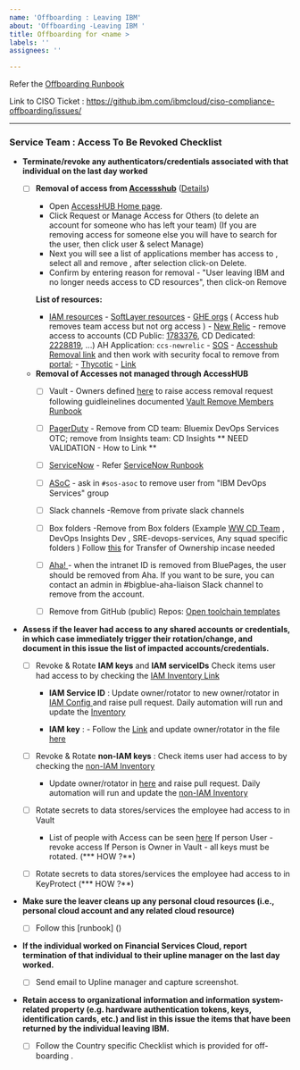 ```yaml
---
name: 'Offboarding : Leaving IBM'
about: 'Offboarding -Leaving IBM '
title: Offboarding for <name >
labels: ''
assignees: ''

---
```


Refer the [Offboarding Runbook](https://github.ibm.com/org-ids/compliance/blob/smith-runbook-updates/runbooks/access-control/Offboarding.md)

Link to CISO Ticket :  https://github.ibm.com/ibmcloud/ciso-compliance-offboarding/issues/<issuenumber>

-----

 ###  Service Team : Access To Be Revoked Checklist 
  
- **Terminate/revoke any authenticators/credentials associated with that individual on the last day worked**

  -   [ ] **Removal of access from [Accessshub](https://ibm.idaccesshub.com/ECMv6/request/requestHome)** ([Details](https://github.ibm.com/org-ids/otc-developer-runbooks/blob/master/common/AccessHub.md)) 
      - Open [AccessHUB Home page](https://ibm.idaccesshub.com/ECMv6/request/requestHome).
      - Click Request or Manage Access for Others (to delete an account for someone who has left your team) (If you are removing access for someone else you will have to search for the user, then click user & select Manage) 
      - Next you will see a list of applications member has access to , select all and remove , after selection click-on Delete.
      - Confirm by entering reason for removal - "User leaving IBM and no longer needs access to CD resources", then click-on Remove 

      **List of resources:** 
      -  [IAM resources](https://github.ibm.com/org-ids/otc-developer-runbooks/blob/master/common/AccessHub.md)
        - [SoftLayer resources](https://github.ibm.com/org-ids/otc-developer-runbooks/blob/master/common/AccessHub-SL.md) 
        -  [GHE orgs](https://github.ibm.com/org-ids/otc-developer-runbooks/blob/master/common/AccessHub-GHE.md) ( Access hub removes team access but not org access )
        -  [New Relic](https://synthetics.newrelic.com) - remove access to accounts (CD Public: [1783376](https://synthetics.newrelic.com/accounts/1783376), CD Dedicated: [2228819](https://synthetics.newrelic.com/accounts/2228819), ...) AH Application: `ccs-newrelic`
        -  [SOS](https://w3.sos.ibm.com/) - [Accesshub Removal link](https://pages.github.ibm.com/SOSTeam/SOS-Docs/idmgt/accesshub/Delete-account/#steps-to-delete-account) and then work with security focal to remove from [portal](https://w3.sos.ibm.com/inventory.nsf/compliance_portal.xsp?c_code=ridos); 
        -  [Thycotic](https://pimconsole.sos.ibm.com/) - [Link]( https://github.ibm.com/org-ids/otc-developer-runbooks/blob/master/common/Thycotic.md#preconditions) 

  -  **Removal of Accesses not managed through AccessHUB**
      - [ ]  Vault - Owners defined [here](https://ibm.ent.box.com/notes/344444043206) to raise access removal request following guidleinelines documented [Vault Remove Members Runbook](https://pages.github.ibm.com/vault-as-a-service/vault/onboarding/remove-members.html)
      - [ ] [PagerDuty](https://ibm.pagerduty.com/) - Remove from CD team: Bluemix DevOps Services OTC; remove from Insights team: CD Insights ** NEED VALIDATION - How to Link  ** 
      - [ ] [ServiceNow](https://watson.service-now.com/) -  Refer [ ServiceNow Runbook ](https://github.ibm.com/org-ids/otc-developer-runbooks/blob/master/common/ServiceNow-Access.md#removing-users)
      - [ ] [ASoC](https://cloud.appscan.com/AsoCUI/serviceui/main/myapps/oneapp/f8fca2ac-7671-e811-9423-002590ac753d/scans) - ask in `#sos-asoc` to remove user from "IBM DevOps Services" group
      - [ ] Slack channels -Remove from private slack channels
      - [ ] Box folders -Remove from  Box folders (Example [WW CD Team](https://ibm.ent.box.com/folder/30409987383?s) , DevOps Insights Dev , SRE-devops-services, Any squad specific folders ) Follow [this](https://support.box.com/hc/en-us/articles/360044196273-Managing-Collaborators#transferfolderowner) for Transfer of Ownership incase needed
      - [ ] [Aha! ](https://secure.aha.io/) -  when the intranet ID is removed from BluePages, the user should be removed from Aha. If you want to be sure, you can contact an admin in #bigblue-aha-liaison Slack channel to remove from the account. 
      - [ ] Remove from GitHub (public) Repos: [Open toolchain templates](https://github.com/open-toolchain/) 
 

-  **Assess if the leaver had access to any shared accounts or credentials, in which case immediately trigger their rotation/change, and document in this issue the list of impacted accounts/credentials.**

   - [ ] Revoke & Rotate  **IAM keys** and **IAM serviceIDs** Check items user had access to by checking the [IAM Inventory Link](https://github.ibm.com/org-ids/key-rotation/blob/master/credential-inventory/iam-credentials.csv) 

      - **IAM Service ID** : Update owner/rotator to new owner/rotator in [IAM Config ](https://github.ibm.com/org-ids/key-rotation/tree/master/config) and raise pull request. Daily automation will run and update the [Inventory](https://github.ibm.com/org-ids/key-rotation/blob/master/credential-inventory/)
     
      - **IAM key** :  - Follow the [Link](https://github.ibm.com/org-ids/key-rotation/tree/master/) and update owner/rotator in the file [here](https://github.ibm.com/org-ids/key-rotation/blob/master/functionalID-user-mapping.yaml)

   - [ ] Revoke & Rotate  **non-IAM keys** : Check items user had access to by checking
       the [non-IAM Inventory](https://github.ibm.com/org-ids/key-rotation/blob/master/credential-inventory/non-iam-credentials.csv) 
   
      - Update owner/rotator in [here](https://github.ibm.com/org-ids/key-rotation/blob/master/config-non-iam/credentials.yaml) and raise pull request. Daily automation will run and update the [non-IAM Inventory ](https://github.ibm.com/org-ids/key-rotation/blob/master/credential-inventory/non-iam-credentials.csv) 
   
  
   - [ ] Rotate secrets to data stores/services the employee had access to in Vault
       - List of people with Access can be seen [here](https://ibm.ent.box.com/file/344444043206?s=t3qnek4rzidylcp3yt4pe01xx5bjhgzb)
         If person User - revoke access
         If Person is Owner in Vault - all keys must be rotated. (*** HOW ?**)

   - [ ] Rotate secrets to data stores/services the employee had access to in KeyProtect (*** HOW ?**)

- **Make sure the leaver cleans up any personal cloud resources (i.e., personal cloud account and any related cloud resource)**

  - [ ] Follow this [runbook] () 
- **If the individual worked on Financial Services Cloud, report termination of that individual to their upline manager on the last day worked.**
   - [ ] Send email to Upline manager and capture screenshot.

- **Retain access to organizational information and information system-related property (e.g. hardware authentication tokens, keys, identification cards, etc.) and list in this issue the items that have been returned by the individual leaving IBM.** 
   -[ ] Follow the Country specific Checklist which is provided for off-boarding .
